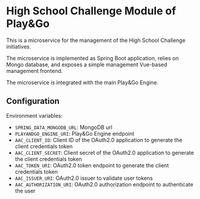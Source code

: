 # High School Challenge Module of Play&Go 

This is a microservice for the management of the High School Challenge initiatives.

The microservice is implemented as Spring Boot application, relies on Mongo database,
and exposes a simple management Vue-based management frontend.

The microservice is integrated with the main Play&Go Engine.

## Configuration

Environment variables:

- ``SPRING_DATA_MONGODB_URL``: MongoDB url
- ``PLAYANDGO_ENGINE_URI``: Play&Go Engine endpoint
- ``AAC_CLIENT_ID``: Client ID of the OAuth2.0 application to generate the client credentials token 
- ``AAC_CLIENT_SECRET``: Client secret of the OAuth2.0 application to generate the client credentials token 
- ``AAC_TOKEN_URI``: OAuth2.0 token endpoint to generate the client credentials token
- ``AAC_ISSUER_URI``: OAuth2.0 issuer to validate user tokens
- ``AAC_AUTHORIZATION_URI``: OAuth2.0 authorization endpoint to authenticate the user 
